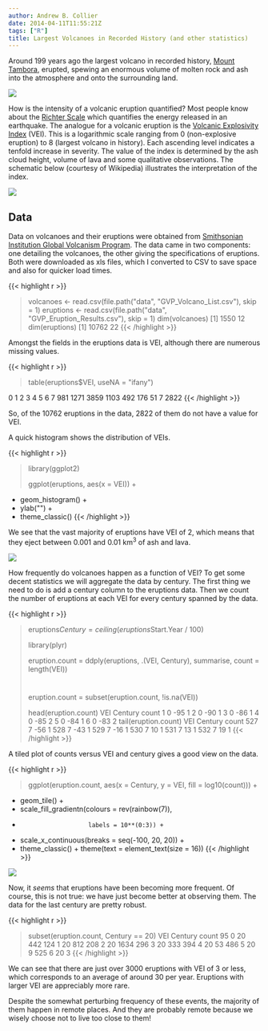 ```yaml
---
author: Andrew B. Collier
date: 2014-04-11T11:55:21Z
tags: ["R"]
title: Largest Volcanoes in Recorded History (and other statistics)
---
```


Around 199 years ago the largest volcano in recorded history, [Mount Tambora](http://en.wikipedia.org/wiki/Mount_Tambora "Mount Tambora"), erupted, spewing an enormous volume of molten rock and ash into the atmosphere and onto the surrounding land.

<!--more-->

<img src="/img/2014/04/Caldera_Mt_Tambora_Sumbawa_Indonesia.jpg">

How is the intensity of a volcanic eruption quantified? Most people know about the [Richter Scale](http://en.wikipedia.org/wiki/Richter_magnitude_scale "Richter Scale") which quantifies the energy released in an earthquake. The analogue for a volcanic eruption is the [Volcanic Explosivity Index](http://en.wikipedia.org/wiki/Volcanic_Explosivity_Index "Volcanic Explosivity Index") (VEI). This is a logarithmic scale ranging from 0 (non-explosive eruption) to 8 (largest volcano in history). Each ascending level indicates a tenfold increase in severity. The value of the index is determined by the ash cloud height, volume of lava and some qualitative observations. The schematic below (courtesy of Wikipedia) illustrates the interpretation of the index.

<img src="/img/2014/04/496px-VEIfigure_en.svg_.png">

## Data

Data on volcanoes and their eruptions were obtained from [Smithsonian Institution Global Volcanism Program](http://www.volcano.si.edu/search_eruption.cfm "Smithsonian Institution Global Volcanism Program"). The data came in two components: one detailing the volcanoes, the other giving the specifications of eruptions. Both were downloaded as xls files, which I converted to CSV to save space and also for quicker load times.

{{< highlight r >}}
> volcanoes <- read.csv(file.path("data", "GVP_Volcano_List.csv"), skip = 1)
> eruptions <- read.csv(file.path("data", "GVP_Eruption_Results.csv"), skip = 1)
> dim(volcanoes)
[1] 1550   12
> dim(eruptions)
[1] 10762    22
{{< /highlight >}}

Amongst the fields in the eruptions data is VEI, although there are numerous missing values.

{{< highlight r >}}
> table(eruptions$VEI, useNA = "ifany")

   0    1    2    3    4    5    6    7 <NA> 
 981 1271 3859 1103  492  176   51    7 2822 
{{< /highlight >}}

So, of the 10762 eruptions in the data, 2822 of them do not have a value for VEI.

A quick histogram shows the distribution of VEIs.

{{< highlight r >}}
> library(ggplot2)
> 
> ggplot(eruptions, aes(x = VEI)) +
+   geom_histogram() +
+   ylab("") +
+   theme_classic()
{{< /highlight >}}

We see that the vast majority of eruptions have VEI of 2, which means that they eject between 0.001 and 0.01 km<sup>3</sup> of ash and lava.

<img src="/img/2014/04/histogram-vei.png">

How frequently do volcanoes happen as a function of VEI? To get some decent statistics we will aggregate the data by century. The first thing we need to do is add a century column to the eruptions data. Then we count the number of eruptions at each VEI for every century spanned by the data.

{{< highlight r >}}
> eruptions$Century = ceiling(eruptions$Start.Year / 100)
> 
> library(plyr)
> 
> eruption.count = ddply(eruptions, .(VEI, Century), summarise, count = length(VEI))
> #
> eruption.count = subset(eruption.count, !is.na(VEI))
>
> head(eruption.count)
  VEI Century count
1   0     -95     1
2   0     -90     1
3   0     -86     1
4   0     -85     2
5   0     -84     1
6   0     -83     2
> tail(eruption.count)
    VEI Century count
527   7     -56     1
528   7     -43     1
529   7     -16     1
530   7      10     1
531   7      13     1
532   7      19     1
{{< /highlight >}}

A tiled plot of counts versus VEI and century gives a good view on the data.

{{< highlight r >}}
> ggplot(eruption.count, aes(x = Century, y = VEI, fill = log10(count))) +
+   geom_tile() +
+   scale_fill_gradientn(colours = rev(rainbow(7)),
+                        labels = 10**(0:3)) +
+   scale_x_continuous(breaks = seq(-100, 20, 20)) +
+   theme_classic() + theme(text = element_text(size = 16))
{{< /highlight >}}

<img src="/img/2014/04/tile-vei-century.png">

Now, it _seems_ that eruptions have been becoming more frequent. Of course, this is not true: we have just become better at observing them. The data for the last century are pretty robust.

{{< highlight r >}}
> subset(eruption.count, Century == 20)
    VEI Century count
95    0      20   442
124   1      20   812
208   2      20  1634
296   3      20   333
394   4      20    53
486   5      20     9
525   6      20     3
{{< /highlight >}}

We can see that there are just over 3000 eruptions with VEI of 3 or less, which corresponds to an average of around 30 per year. Eruptions with larger VEI are appreciably more rare.

Despite the somewhat perturbing frequency of these events, the majority of them happen in remote places. And they are probably remote because we wisely choose not to live too close to them!
